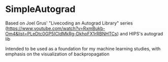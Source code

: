 # SimpleAutograd
Based on Joel Grus' "Livecoding an Autograd Library" series (https://www.youtube.com/watch?v=RxmBukb-Om4&list=PLeDtc0GP5ICldMkRg-DkhpFX1rRBNHTCs) and HIPS's autograd lib

Intended to be used as a foundation for my machine learning studies, with emphasis on the visualization
of backpropagation
